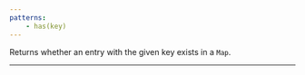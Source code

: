 ```yaml
---
patterns:
    - has(key)
---
```


Returns whether an entry with the given key exists in a `Map`.

---
